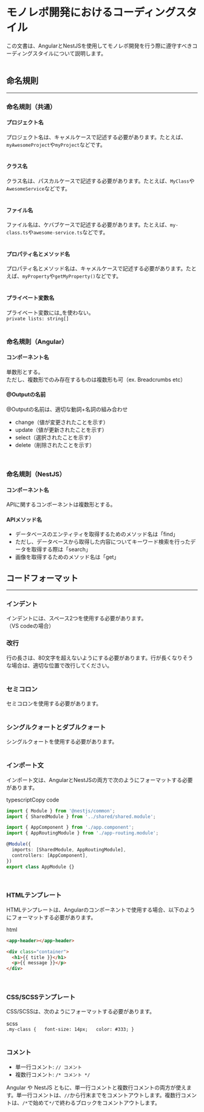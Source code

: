 # モノレポ開発におけるコーディングスタイル

この文書は、AngularとNestJSを使用してモノレポ開発を行う際に遵守すべきコーディングスタイルについて説明します。  
<br>   

## 命名規則
---

### 命名規則（共通）

#### プロジェクト名

プロジェクト名は、キャメルケースで記述する必要があります。たとえば、`myAwesomeProject`や`myProject`などです。  
<br> 

#### クラス名

クラス名は、パスカルケースで記述する必要があります。たとえば、`MyClass`や`AwesomeService`などです。  
<br>

#### ファイル名

ファイル名は、ケバブケースで記述する必要があります。たとえば、`my-class.ts`や`awesome-service.ts`などです。    
<br>

#### プロパティ名とメソッド名
プロパティ名とメソッド名は、キャメルケースで記述する必要があります。たとえば、`myProperty`や`getMyProperty()`などです。  
<br>

#### プライベート変数名
プライベート変数には_を使わない。  
`private lists: string[]`  
<br>

### 命名規則（Angular）

#### コンポーネント名
単数形とする。  
ただし、複数形でのみ存在するものは複数形も可（ex. Breadcrumbs etc）
<br>

#### @Outputの名前
@Outputの名前は、適切な動詞+名詞の組み合わせ
- change（値が変更されたことを示す）
- update（値が更新されたことを示す）
- select（選択されたことを示す）
- delete（削除されたことを示す）
<br>

### 命名規則（NestJS）

#### コンポーネント名
APIに関するコンポーネントは複数形とする。
<br>

#### APIメソッド名
- データベースのエンティティを取得するためのメソッド名は「find」
- ただし、データベースから取得した内容についてキーワード検索を行ったデータを取得する際は「search」
- 画像を取得するためのメソッド名は「get」

## コードフォーマット
---

### インデント
インデントには、スペース2つを使用する必要があります。  
（VS codeの場合）
<br>

### 改行
行の長さは、80文字を超えないようにする必要があります。行が長くなりそうな場合は、適切な位置で改行してください。  
<br>

### セミコロン
セミコロンを使用する必要があります。  
<br>

### シングルクォートとダブルクォート
シングルクォートを使用する必要があります。  
<br>

### インポート文
インポート文は、AngularとNestJSの両方で次のようにフォーマットする必要があります。  

typescriptCopy code

```typescript
import { Module } from '@nestjs/common';
import { SharedModule } from '../shared/shared.module';

import { AppComponent } from './app.component';
import { AppRoutingModule } from './app-routing.module';

@Module({
  imports: [SharedModule, AppRoutingModule],
  controllers: [AppComponent],
})
export class AppModule {}
```
<br>

### HTMLテンプレート
HTMLテンプレートは、Angularのコンポーネントで使用する場合、以下のようにフォーマットする必要があります。  

html
```html
<app-header></app-header>

<div class="container">
  <h1>{{ title }}</h1>
  <p>{{ message }}</p>
</div>
```
<br>

### CSS/SCSSテンプレート
CSS/SCSSは、次のようにフォーマットする必要があります。  

scss  
`.my-class {   font-size: 14px;   color: #333; }`  
<br>

### コメント
*   単一行コメント: `// コメント`
*   複数行コメント: `/* コメント */`

Angular や NestJS ともに、単一行コメントと複数行コメントの両方が使えます。単一行コメントは、`//`から行末までをコメントアウトします。複数行コメントは、`/*`で始めて`*/`で終わるブロックをコメントアウトします。  
<br>
